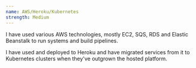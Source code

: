```yaml
---
name: AWS/Heroku/Kubernetes
strength: Medium
---
```


I have used various AWS technologies, mostly EC2, SQS, RDS and Elastic Beanstalk to run systems and build pipelines.

I have used and deployed to Heroku and have migrated services from it to Kubernetes clusters when they've outgrown the hosted platform.
